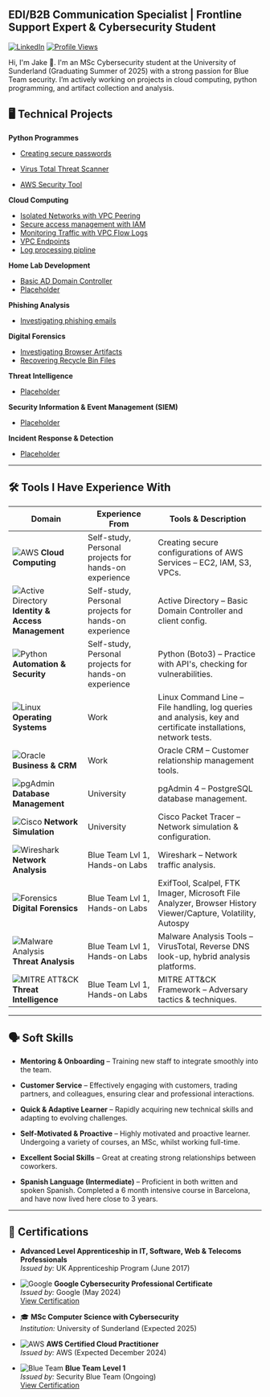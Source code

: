 ## EDI/B2B Communication Specialist | Frontline Support Expert & Cybersecurity Student  
[![LinkedIn](https://img.shields.io/badge/LinkedIn-Connect-blue?style=flat&logo=linkedin)](https://www.linkedin.com/in/jake-wilson-874559265/)
[![Profile Views](https://komarev.com/ghpvc/?username=wilbcn)](https://github.com/wilbcn)

<p>Hi, I'm Jake 👋. I'm an MSc Cybersecurity student at the University of Sunderland (Graduating Summer of 2025) with a strong passion for Blue Team security. I’m actively working on projects in cloud computing, python programming, and artifact collection and analysis.

## 🖥️ Technical Projects  

**Python Programmes**  
- [Creating secure passwords](https://github.com/wilbcn/Applying-Python-to-Cybersecurity/tree/main/Fundamental/creating-secure-passwords)

- [Virus Total Threat Scanner](https://github.com/wilbcn/Applying-Python-to-Cybersecurity/tree/main/Fundamental/VT-ThreatScan)

- [AWS Security Tool](https://github.com/wilbcn/Applying-Python-to-Cybersecurity/tree/main/Fundamental/aws-security-tool)

**Cloud Computing**  
- [Isolated Networks with VPC Peering](https://github.com/wilbcn/AWS-Projects/blob/main/VPC-Peering.md)
- [Secure access management with IAM](https://github.com/wilbcn/AWS-Projects/blob/main/Secure%20Access%20Management%20with%20IAM.md)
- [Monitoring Traffic with VPC Flow Logs](https://github.com/wilbcn/AWS-Projects/blob/main/Monitoring%20traffic%20with%20VPC%20Flowlogs.md)
- [VPC Endpoints](https://github.com/wilbcn/AWS-Projects/blob/main/AWS%20VPC%20Endpoints%20%26%20S3%20Access%20with%20EC2%20Instances.md)
- [Log processing pipline](https://github.com/wilbcn/AWS-Projects/blob/main/AWS-Log-Processing-Pipeline.md)

**Home Lab Development**  
- [Basic AD Domain Controller](https://github.com/wilbcn/HomeLab)
- [Placeholder](<link>)

**Phishing Analysis**  
- [Investigating phishing emails](https://github.com/wilbcn/Phishing)  

**Digital Forensics**  
- [Investigating Browser Artifacts](https://github.com/wilbcn/DigitalForensics/tree/main/WindowsBrowsers)  
- [Recovering Recycle Bin Files](https://github.com/wilbcn/DigitalForensics/tree/main/Recover-Deleted-Files)
  
**Threat Intelligence**  
- [Placeholder](<link>)  

**Security Information & Event Management (SIEM)**  
- [Placeholder](<link>)  

**Incident Response & Detection**  
- [Placeholder](<link>)  

---

## 🛠️ Tools I Have Experience With  
| **Domain** | **Experience From** | **Tools & Description** |
|------------|------------------|--------------------------|
| ![AWS](https://img.shields.io/badge/AWS-Cloud%20Computing-orange?style=flat&logo=amazon-aws) **Cloud Computing** | Self-study, Personal projects for hands-on experience | Creating secure configurations of AWS Services – EC2, IAM, S3, VPCs. |
| ![Active Directory](https://img.shields.io/badge/Active%20Directory-User%20Management-blue) **Identity & Access Management** | Self-study, Personal projects for hands-on experience | Active Directory – Basic Domain Controller and client config. |
| ![Python](https://img.shields.io/badge/Python-Boto3-green?style=flat&logo=python) **Automation & Security** | Self-study, Personal projects for hands-on experience | Python (Boto3) – Practice with API's, checking for vulnerabilities. |
| ![Linux](https://img.shields.io/badge/Linux-Command%20Line-yellow?style=flat&logo=linux) **Operating Systems** | Work | Linux Command Line – File handling, log queries and analysis, key and certificate installations, network tests. |
| ![Oracle](https://img.shields.io/badge/Oracle-CRM-red?style=flat&logo=oracle) **Business & CRM** | Work | Oracle CRM – Customer relationship management tools. |
| ![pgAdmin](https://img.shields.io/badge/PostgreSQL-pgAdmin%204-blue?style=flat&logo=postgresql) **Database Management** | University | pgAdmin 4 – PostgreSQL database management. |
| ![Cisco](https://img.shields.io/badge/Cisco%20Packet%20Tracer-Network%20Simulation-blue?style=flat&logo=cisco) **Network Simulation** | University | Cisco Packet Tracer – Network simulation & configuration. |
| ![Wireshark](https://img.shields.io/badge/Wireshark-Network%20Analysis-blue?style=flat&logo=wireshark) **Network Analysis** | Blue Team Lvl 1, Hands-on Labs | Wireshark – Network traffic analysis. |
| ![Forensics](https://img.shields.io/badge/Digital%20Forensics-Investigation-blue) **Digital Forensics** | Blue Team Lvl 1, Hands-on Labs | ExifTool, Scalpel, FTK Imager, Microsoft File Analyzer, Browser History Viewer/Capture, Volatility, Autospy |
| ![Malware Analysis](https://img.shields.io/badge/Malware%20Analysis-VirusTotal-red) **Threat Analysis** | Blue Team Lvl 1, Hands-on Labs | Malware Analysis Tools – VirusTotal, Reverse DNS look-up, hybrid analysis platforms. |
| ![MITRE ATT&CK](https://img.shields.io/badge/MITRE%20ATT&CK-Threat%20Intelligence-purple?style=flat) **Threat Intelligence** | Blue Team Lvl 1, Hands-on Labs | MITRE ATT&CK Framework – Adversary tactics & techniques. |

---

## 🗣️ Soft Skills  

- **Mentoring & Onboarding** – Training new staff to integrate smoothly into the team.   

- **Customer Service** – Effectively engaging with customers, trading partners, and colleagues, ensuring clear and professional interactions.  

- **Quick & Adaptive Learner** – Rapidly acquiring new technical skills and adapting to evolving challenges.  

- **Self-Motivated & Proactive** – Highly motivated and proactive learner. Undergoing a variety of courses, an MSc, whilst working full-time.

- **Excellent Social Skills** – Great at creating strong relationships between coworkers. 

- **Spanish Language (Intermediate)** – Proficient in both written and spoken Spanish. Completed a 6 month intensive course in Barcelona, and have now lived here close to 3 years.

---

## 📄 Certifications  

- **Advanced Level Apprenticeship in IT, Software, Web & Telecoms Professionals**  
  *Issued by:* UK Apprenticeship Program (June 2017)  

- ![Google](https://img.shields.io/badge/Google-Cybersecurity-blue?style=flat&logo=google) **Google Cybersecurity Professional Certificate**  
  *Issued by:* Google (May 2024)  
  [View Certification](https://www.coursera.org/professional-certificates/google-cybersecurity)  

- 🎓 **MSc Computer Science with Cybersecurity**  
  *Institution:* University of Sunderland (Expected 2025)  

- ![AWS](https://img.shields.io/badge/AWS-Cloud%20Practitioner-orange?style=flat&logo=amazon-aws) **AWS Certified Cloud Practitioner**  
  *Issued by:* AWS (Expected December 2024)  

- ![Blue Team](https://img.shields.io/badge/Blue%20Team-Level%201-blue?style=flat&logo=security) **Blue Team Level 1**  
  *Issued by:* Security Blue Team (Ongoing)  
  [View Certification](https://www.securityblue.team/certifications/blue-team-level-1)  



